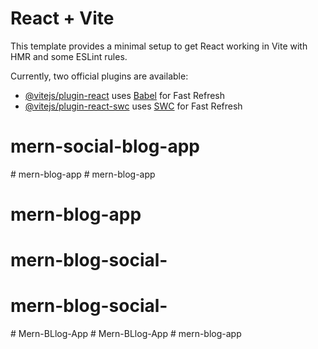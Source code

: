 # React + Vite

This template provides a minimal setup to get React working in Vite with HMR and some ESLint rules.

Currently, two official plugins are available:

- [@vitejs/plugin-react](https://github.com/vitejs/vite-plugin-react/blob/main/packages/plugin-react/README.md) uses [Babel](https://babeljs.io/) for Fast Refresh
- [@vitejs/plugin-react-swc](https://github.com/vitejs/vite-plugin-react-swc) uses [SWC](https://swc.rs/) for Fast Refresh
# mern-social-blog-app
#   m e r n - b l o g - a p p  
 # mern-blog-app
# mern-blog-app
# mern-blog-social-
# mern-blog-social-
#   M e r n - B L l o g - A p p  
 #   M e r n - B L l o g - A p p  
 # mern-blog-app
